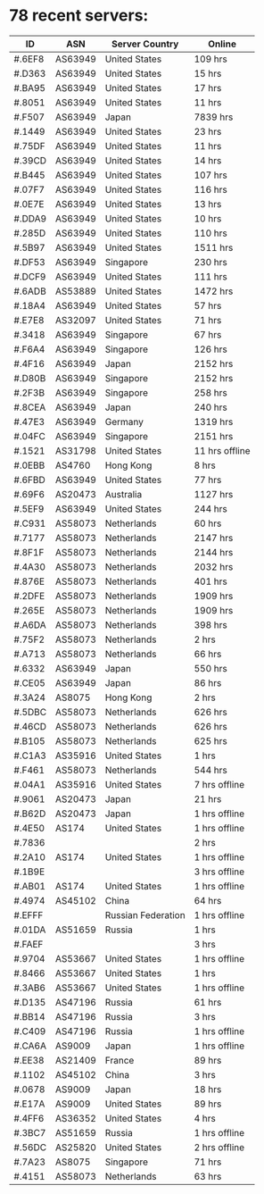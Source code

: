 # 78 recent servers:

| ID | ASN | Server Country | Online |
| ------ | ------ | ------ | ------ |
| #.6EF8 | AS63949 | United States | 109 hrs |
| #.D363 | AS63949 | United States | 15 hrs |
| #.BA95 | AS63949 | United States | 17 hrs |
| #.8051 | AS63949 | United States | 11 hrs |
| #.F507 | AS63949 | Japan | 7839 hrs |
| #.1449 | AS63949 | United States | 23 hrs |
| #.75DF | AS63949 | United States | 11 hrs |
| #.39CD | AS63949 | United States | 14 hrs |
| #.B445 | AS63949 | United States | 107 hrs |
| #.07F7 | AS63949 | United States | 116 hrs |
| #.0E7E | AS63949 | United States | 13 hrs |
| #.DDA9 | AS63949 | United States | 10 hrs |
| #.285D | AS63949 | United States | 110 hrs |
| #.5B97 | AS63949 | United States | 1511 hrs |
| #.DF53 | AS63949 | Singapore | 230 hrs |
| #.DCF9 | AS63949 | United States | 111 hrs |
| #.6ADB | AS53889 | United States | 1472 hrs |
| #.18A4 | AS63949 | United States | 57 hrs |
| #.E7E8 | AS32097 | United States | 71 hrs |
| #.3418 | AS63949 | Singapore | 67 hrs |
| #.F6A4 | AS63949 | Singapore | 126 hrs |
| #.4F16 | AS63949 | Japan | 2152 hrs |
| #.D80B | AS63949 | Singapore | 2152 hrs |
| #.2F3B | AS63949 | Singapore | 258 hrs |
| #.8CEA | AS63949 | Japan | 240 hrs |
| #.47E3 | AS63949 | Germany | 1319 hrs |
| #.04FC | AS63949 | Singapore | 2151 hrs |
| #.1521 | AS31798 | United States | 11 hrs offline |
| #.0EBB | AS4760 | Hong Kong | 8 hrs |
| #.6FBD | AS63949 | United States | 77 hrs |
| #.69F6 | AS20473 | Australia | 1127 hrs |
| #.5EF9 | AS63949 | United States | 244 hrs |
| #.C931 | AS58073 | Netherlands | 60 hrs |
| #.7177 | AS58073 | Netherlands | 2147 hrs |
| #.8F1F | AS58073 | Netherlands | 2144 hrs |
| #.4A30 | AS58073 | Netherlands | 2032 hrs |
| #.876E | AS58073 | Netherlands | 401 hrs |
| #.2DFE | AS58073 | Netherlands | 1909 hrs |
| #.265E | AS58073 | Netherlands | 1909 hrs |
| #.A6DA | AS58073 | Netherlands | 398 hrs |
| #.75F2 | AS58073 | Netherlands | 2 hrs |
| #.A713 | AS58073 | Netherlands | 66 hrs |
| #.6332 | AS63949 | Japan | 550 hrs |
| #.CE05 | AS63949 | Japan | 86 hrs |
| #.3A24 | AS8075 | Hong Kong | 2 hrs |
| #.5DBC | AS58073 | Netherlands | 626 hrs |
| #.46CD | AS58073 | Netherlands | 626 hrs |
| #.B105 | AS58073 | Netherlands | 625 hrs |
| #.C1A3 | AS35916 | United States | 1 hrs |
| #.F461 | AS58073 | Netherlands | 544 hrs |
| #.04A1 | AS35916 | United States | 7 hrs offline |
| #.9061 | AS20473 | Japan | 21 hrs |
| #.B62D | AS20473 | Japan | 1 hrs offline |
| #.4E50 | AS174 | United States | 1 hrs offline |
| #.7836 |  |  | 2 hrs |
| #.2A10 | AS174 | United States | 1 hrs offline |
| #.1B9E |  |  | 3 hrs offline |
| #.AB01 | AS174 | United States | 1 hrs offline |
| #.4974 | AS45102 | China | 64 hrs |
| #.EFFF |  | Russian Federation | 1 hrs offline |
| #.01DA | AS51659 | Russia | 1 hrs |
| #.FAEF |  |  | 3 hrs |
| #.9704 | AS53667 | United States | 1 hrs offline |
| #.8466 | AS53667 | United States | 1 hrs |
| #.3AB6 | AS53667 | United States | 1 hrs offline |
| #.D135 | AS47196 | Russia | 61 hrs |
| #.BB14 | AS47196 | Russia | 3 hrs |
| #.C409 | AS47196 | Russia | 1 hrs offline |
| #.CA6A | AS9009 | Japan | 1 hrs offline |
| #.EE38 | AS21409 | France | 89 hrs |
| #.1102 | AS45102 | China | 3 hrs |
| #.0678 | AS9009 | Japan | 18 hrs |
| #.E17A | AS9009 | United States | 89 hrs |
| #.4FF6 | AS36352 | United States | 4 hrs |
| #.3BC7 | AS51659 | Russia | 1 hrs offline |
| #.56DC | AS25820 | United States | 2 hrs offline |
| #.7A23 | AS8075 | Singapore | 71 hrs |
| #.4151 | AS58073 | Netherlands | 63 hrs |

